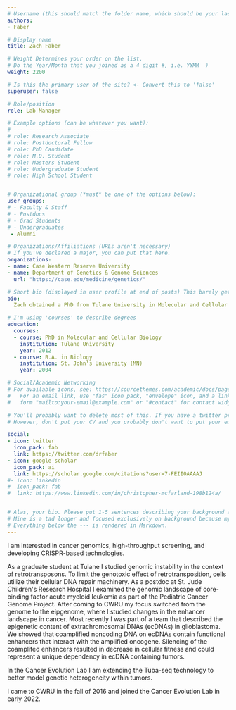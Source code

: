 ```yaml
---
# Username (this should match the folder name, which should be your last name)
authors:
- Faber

# Display name
title: Zach Faber

# Weight Determines your order on the list. 
# Do the Year/Month that you joined as a 4 digit #, i.e. YYMM  )
weight: 2200

# Is this the primary user of the site? <- Convert this to 'false'
superuser: false

# Role/position
role: Lab Manager 

# Example options (can be whatever you want):
# ------------------------------------------
# role: Research Associate
# role: Postdoctoral Fellow
# role: PhD Candidate
# role: M.D. Student
# role: Masters Student
# role: Undergraduate Student
# role: High School Student


# Organizational group (*must* be one of the options below):
user_groups:
# - Faculty & Staff
# - Postdocs
# - Grad Students
# - Undergraduates 
 - Alumni

# Organizations/Affiliations (URLs aren't necessary)
# If you've declared a major, you can put that here. 
organizations:
- name: Case Western Reserve University
- name: Department of Genetics & Genome Sciences
  url: "https://case.edu/medicine/genetics/"

# Short bio (displayed in user profile at end of posts) This barely gets used, so don't bother. 
bio: 
  Zach obtained a PhD from Tulane University in Molecular and Cellular Biology and did his Postdoctoral training at St. Jude Children's Research Hospital.

# I'm using 'courses' to describe degrees
education:
  courses:
  - course: PhD in Molecular and Cellular Biology
    institution: Tulane University
    year: 2012
  - course: B.A. in Biology
    institution: St. John's University (MN)
    year: 2004

# Social/Academic Networking
# For available icons, see: https://sourcethemes.com/academic/docs/page-builder/#icons
#   For an email link, use "fas" icon pack, "envelope" icon, and a link in the
#   form "mailto:your-email@example.com" or "#contact" for contact widget.

# You'll probably want to delete most of this. If you have a twitter presence or active linkedin/githup, please add.
# However, don't put your CV and you probably don't want to put your email, unless you're ready for a bit of spam. 

social:
- icon: twitter
  icon_pack: fab
  link: https://twitter.com/drfaber
- icon: google-scholar
  icon_pack: ai
  link: https://scholar.google.com/citations?user=7-FEII0AAAAJ
#- icon: linkedin
#  icon_pack: fab
#  link: https://www.linkedin.com/in/christopher-mcfarland-198b124a/


# Alas, your bio. Please put 1-5 sentences describing your background and 1-5 sentences describing your interests.
# Mine is a tad longer and focused exclusively on background because my research interests are elsewhere on the site.
# Everything below the --- is rendered in Markdown. 
---
```


I am interested in cancer genomics, high-throughput screening, and developing CRISPR-based technologies.

<!--more--> 
<!--- The line above ends your frontpage summary. If your bio is 3 sentences or less, just remove it (you don't need a 'read more'). -->

As a graduate student at Tulane I studied genomic instability in the context of retrotransposons. To limit the genotoxic effect of retrotransposition, cells utilize their cellular DNA repair machinery. As a postdoc at St. Jude
Children's Research Hospital I examined the genomic landscape of core-binding factor acute myeloid leukemia as part of the Pediatric Cancer Genome Project. After coming to CWRU my focus switched from the genome to the eipgenome,
where I studied changes in the enhancer landscape in cancer. Most recently I was part of a team that described the epigenetic content of extrachromosomal DNAs (ecDNAs) in glioblastoma. We showed that coamplified noncoding DNA on ecDNAs
contain functional enhancers that interact with the amplified oncogene. Silencing of the coamplifed enhancers resulted in decrease in cellular fitness and could represent a unique dependency in ecDNA containing tumors.

In the Cancer Evolution Lab I am extending the Tuba-seq technology to better model genetic heterogeneity within tumors.

I came to CWRU in the fall of 2016 and joined the Cancer Evolution Lab in early 2022.

